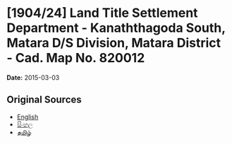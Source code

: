 # [1904/24] Land Title Settlement Department - Kanaththagoda South, Matara D/S Division, Matara District - Cad. Map No. 820012

**Date:** 2015-03-03

## Original Sources

- [English](https://documents.gov.lk/view/extra-gazettes/2015/3/1904-24_E.pdf)
- [සිංහල](https://documents.gov.lk/view/extra-gazettes/2015/3/1904-24_S.pdf)
- [தமிழ்](https://documents.gov.lk/view/extra-gazettes/2015/3/1904-24_T.pdf)
